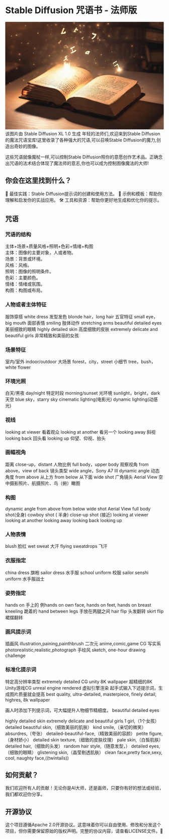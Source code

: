 # Stable Diffusion 咒语书 - 法师版
![](./assets/welcome.png)
该图片由 Stable Diffusion XL 1.0 生成
年轻的法师们,欢迎来到Stable Diffusion的魔法咒语宝库!这里收录了各种强大的咒语,可以召唤Stable Diffusion的魔力,创造出奇妙的图像。  

这些咒语就像魔杖一样,可以控制Stable Diffusion照你的意愿创作艺术品。正确念出咒语的法术结合体现了魔法师的意志,你也可以成为控制图像魔法的大师!  

## 你会在这里找到什么？
🎯 最佳实践：Stable Diffusion提示词的创建和使用方法。 
🎲 示例和模板：帮助你理解和启发你的实战应用。 
🛠️ 工具和资源：帮助你更好地生成和优化你的提示。 

## 咒语
### 咒语的结构
主体+场景+质量风格+照明+色彩+情绪+构图  
主体：图像的主要对象，人或者物。  
场景：背景或环境。  
风格：风格。  
照明：图像的照明条件。  
色彩：主要颜色。  
情绪：情绪或氛围。  
构图：构图或布局。  



### 人物或者主体特征
服饰穿搭 white dress
发型发色 blonde hair，long hair
五官特征 small eye，big mouth
面部表情 smiling
肢体动作 stretching arms
beautiful detailed eyes 美丽细致的眼睛
highly detailed skin 高度细致的皮肤
extremely delicate and beautiful girls 非常精致和美丽的女孩


### 场景特征
室内/室外 indoor/outdoor
大场景 forest，city，street
小细节 tree，bush，white flower


### 环境光照
白天/黑夜 day/night
特定时段 morning/sunset
光环境 sunlight，bright，dark
天空 blue sky，starry sky
cinematic lighting(电影光)
dynamic lighting(动感光)



### 视线
looking at viewer 看着观众
looking at another 看另一个
looking away 斜视
looking back 回头看
looking up 仰望、仰视、抬头



### 画幅视角
距离 close-up，distant
人物比例 full body，upper body
观察视角 from above，view of back
镜头类型 wide angle，Sony A7 III
dynamic angle 动态角度
from above 从上方
from below 从下面
wide shot 广角镜头
Aerial View 空中摄影照片、航摄照片、鸟（俯）瞰图


### 构图
dynamic angle
from above
from below
wide shot
Aerial View
full body shot(全身)
cowboy shot ( 半身)
close-up shot (接近)
looking at viewer
looking at another
looking away
looking back
looking up



### 人物表情
blush 脸红
wet sweat 大汗
flying sweatdrops 飞汗

### 衣服指定
china dress 旗袍
sailor dress 水手服
school uniform 校服
sailor senshi uniform 水手服战士

### 姿势指定
hands on 手上的 例hands on own face, hands on feet, hands on breast
kneeling 跪着的
hand between legs 手放在两腿之间
hair flip 头发翻转
skirt flip 裙摆翻转



### 画风提示词
插画风 illustration,paining,painthbrush
二次元 anime,comic,game CG
写实系 photorealistic,realistic,photograph
手绘风 sketch, one-hour drawing challenge



### 标准化提示词
特定高分辨率类型
extremely detailed CG unity 8K wallpaper 超精细的8K Unity游戏CG
unreal engine rendered 虚拟引擎渲染
起手式输入下述提示词，生成图片质量就会提高
best quality, ultra-detailed, masterpiece, finely detail, highres, 8k wallpaper

画人时添加下列提示词，可大幅提升人物细节精细度。
beautiful detailed eyes

highly detailed skin
extremely delicate and beautiful girls
1 girl,（1个女孩）
detailed beautiful skin,（细致美丽的肌肤）
kind smile,（亲切的微笑）
absurdres,（夸张）
detailed-beautiful-face,（精致美丽的容颜）
petite figure,（身材娇小）
detailed skin texture,（细致的皮肤纹理）
pale skin,（白皙肌肤）
detailed hair,（细致的头发）
random hair style,（随意发型，）
detailed eyes,（细致的眼睛）
glistening skin,（晶莹剔透肌肤）
clean face,pretty face,sexy, cool, naughty face,((twintails))

## 如何贡献？
我们欢迎所有人的贡献！无论你是AI大师，还是画师，只要你有好的想法或经验，我们都欢迎你分享。

## 开源协议
这个项目遵循Apache 2.0开源协议。这意味着你可以自由使用、修改和分发这个项目，但你需要保留原始的版权声明。完整的协议内容，请查看LICENSE文件。🚀